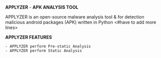 **APPLYZER** -  **APK ANALYSIS TOOL**


APPLYZER is an open-source malware analysis tool & for detection malicious android packages (APK) written in Python <#have to add more lines>


**APPLYZER FEATURES**
    
    - APPLYZER perform Pre-static Analysis
    - APPLYZER perform Static Analysis
